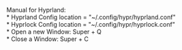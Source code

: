 Manual for Hyprland:  
    * Hyprland Config location =  "~/.config/hypr/hyprland.conf"  
    * Hyprlock Config location =  "~/.config/hypr/hyprlock.conf"     
    * Open a new Window: Super + Q  
    * Close a Window: Super + C  

